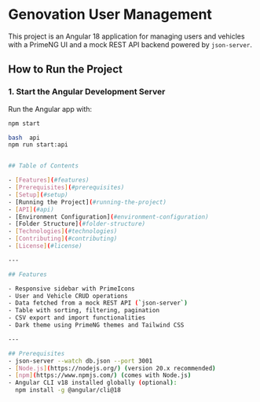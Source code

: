 # Genovation User Management

This project is an Angular 18 application for managing users and vehicles with a PrimeNG UI and a mock REST API backend powered by `json-server`.

## How to Run the Project

### 1. Start the Angular Development Server

Run the Angular app with:
```bash
npm start

bash  api
npm run start:api


## Table of Contents

- [Features](#features)  
- [Prerequisites](#prerequisites)  
- [Setup](#setup)  
- [Running the Project](#running-the-project)  
- [API](#api)  
- [Environment Configuration](#environment-configuration)  
- [Folder Structure](#folder-structure)  
- [Technologies](#technologies)  
- [Contributing](#contributing)  
- [License](#license)  

---

## Features

- Responsive sidebar with PrimeIcons  
- User and Vehicle CRUD operations  
- Data fetched from a mock REST API (`json-server`)  
- Table with sorting, filtering, pagination  
- CSV export and import functionalities  
- Dark theme using PrimeNG themes and Tailwind CSS  

---

## Prerequisites
- json-server --watch db.json --port 3001
- [Node.js](https://nodejs.org/) (version 20.x recommended)  
- [npm](https://www.npmjs.com/) (comes with Node.js)  
- Angular CLI v18 installed globally (optional):  
  npm install -g @angular/cli@18

